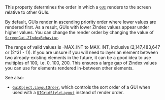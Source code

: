 This property determines the order in which a [`GUI`](https://create.roblox.com/docs/reference/engine/classes/GuiObject)
renders to the screen relative to other GUIs.

By default, GUIs render in ascending priority order where lower values are
rendered first. As a result, GUIs with lower ZIndex values appear under
higher values. You can change the render order by changing the value of
[`ScreenGui.ZIndexBehavior`](https://create.roblox.com/docs/reference/engine/classes/ScreenGui#ZIndexBehavior).

The range of valid values is -MAX_INT to MAX_INT, inclusive (2,147,483,647
or (2^31 - 1)). If you are unsure if you will need to layer an element
between two already-existing elements in the future, it can be a good idea
to use multiples of 100, i.e. 0, 100, 200. This ensures a large gap of
ZIndex values you can use for elements rendered in-between other elements.

See also:

- [`GuiObject.LayoutOrder`](https://create.roblox.com/docs/reference/engine/classes/GuiObject#LayoutOrder), which controls the sort order of a GUI
when used with a [`UIGridStyleLayout`](https://create.roblox.com/docs/reference/engine/classes/UIGridStyleLayout) instead of render order.